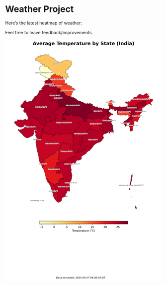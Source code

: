 # Weather Project

Here’s the latest heatmap of weather:

Feel free to leave feedback/improvements.

![India Heatmap](docs/assets/india_heatmap.png?v=D718BD)
